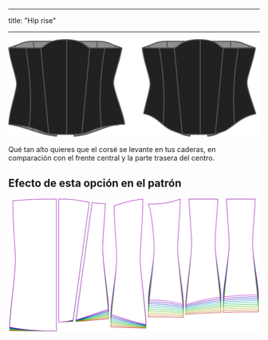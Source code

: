 - - -
title: "Hip rise"
- - -

![La opción de ascenso de cadera en la Catedral](./hiprise.svg)

Qué tan alto quieres que el corsé se levante en tus caderas, en comparación con el frente central y la parte trasera del centro.

## Efecto de esta opción en el patrón

![Esta imagen muestra el efecto de esta opción superponiendo varias variantes que tienen un valor diferente para esta opción](cathrin_hiprise_sample.svg "Efecto de esta opción en el patrón")
